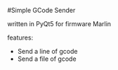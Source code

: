 #Simple GCode Sender

written in PyQt5 for firmware Marlin

features:
  - Send a line of gcode
  - Send a file of gcode